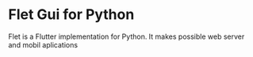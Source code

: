 # Flet Gui for Python
Flet is a Flutter implementation for Python. It makes possible web server and mobil aplications
